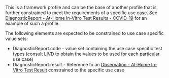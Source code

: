 This is a framework profile and can be the base of another profile that is further constrained to meet the requirements of a specific use case. See [DiagnosticReport - At-Home In-Vitro Test Results - COVID-19](StructureDefinition-DiagnosticReport-at-home-in-vitro-results-covid.html) for an example of such a profile.

The following elements are expected to be constrained to use case specific value sets:
* DiagnosticReport.code - value set containing the use case specific test types (consult [LIVD](https://www.cdc.gov/csels/dls/livd-codes.html) to obtain the values to be used for each particular use case)
* DiagnosticReport.result - Reference to an [Observation - At-Home In-Vitro Test Result](StructureDefinition-Observation-at-home-in-vitro-test-result.html) constrained to the specific use case